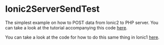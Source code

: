 # Ionic2ServerSendTest

The simplest example on how to POST data from Ionic2 to PHP server. You can take a look at the tutorial accompanying this code [here]().

You can take a look at the code for how to do this same thing in Ionic1 [here](http://www.nikola-breznjak.com/blog/codeproject/posting-data-from-ionic-app-to-php-server/).
